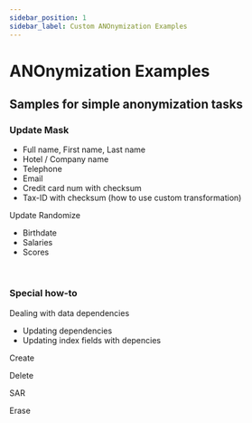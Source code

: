 ```yaml
---
sidebar_position: 1
sidebar_label: Custom ANOnymization Examples
---
```


# ANOnymization Examples

<!-- markdownlint-disable MD033 - makes html allowed -->

## Samples for simple anonymization tasks

### Update Mask

- Full name, First name, Last name
- Hotel / Company name
- Telephone
- Email
- Credit card num with checksum
- Tax-ID with checksum (how to use custom transformation)

Update Randomize

- Birthdate
- Salaries
- Scores

&nbsp;

### Special how-to

Dealing with data dependencies

- Updating dependencies
- Updating index fields with depencies

Create

Delete

SAR

Erase
